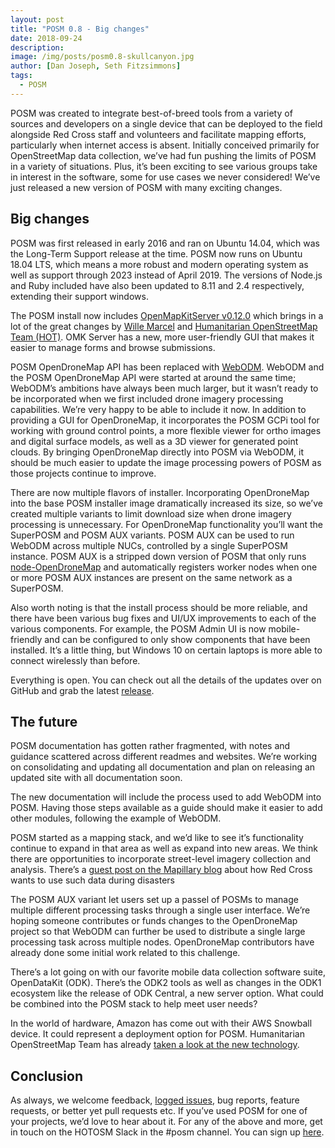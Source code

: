 ```yaml
---
layout: post
title: "POSM 0.8 - Big changes"
date: 2018-09-24
description: 
image: /img/posts/posm0.8-skullcanyon.jpg
author: [Dan Joseph, Seth Fitzsimmons]
tags:
  - POSM
---
```


POSM was created to integrate best-of-breed tools from a variety of sources and developers on a single device that can be deployed to the field alongside Red Cross staff and volunteers and facilitate mapping efforts, particularly when internet access is absent. Initially conceived primarily for OpenStreetMap data collection, we’ve had fun pushing the limits of POSM in a variety of situations. Plus, it’s been exciting to see various groups take in interest in the software, some for use cases we never considered! We’ve just released a new version of POSM with many exciting changes.

## Big changes

POSM was first released in early 2016 and ran on Ubuntu 14.04, which was the Long-Term Support release at the time. POSM now runs on Ubuntu 18.04 LTS, which means a more robust and modern operating system as well as support through 2023 instead of April 2019. The versions of Node.js and Ruby included have also been updated to 8.11 and 2.4 respectively, extending their support windows. 

The POSM install now includes [OpenMapKitServer v0.12.0](https://github.com/posm/OpenMapKitServer) which brings in a lot of the great changes by [Wille Marcel](https://twitter.com/_wille) and [Humanitarian OpenStreetMap Team (HOT)](https://www.hotosm.org/). OMK Server has a new, more user-friendly GUI that makes it easier to manage forms and browse submissions.

POSM OpenDroneMap API has been replaced with [WebODM](https://www.opendronemap.org/webodm/). WebODM and the POSM OpenDroneMap API were started at around the same time; WebODM’s ambitions have always been much larger, but it wasn’t ready to be incorporated when we first included drone imagery processing capabilities. We’re very happy to be able to include it now. In addition to providing a GUI for OpenDroneMap, it incorporates the POSM GCPi tool for working with ground control points, a more flexible viewer for ortho images and digital surface models, as well as a 3D viewer for generated point clouds. By bringing OpenDroneMap directly into POSM via WebODM, it should be much easier to update the image processing powers of POSM as those projects continue to improve.

There are now multiple flavors of installer. Incorporating OpenDroneMap into the base POSM installer image dramatically increased its size, so we’ve created multiple variants to limit download size when drone imagery processing is unnecessary. For OpenDroneMap functionality you’ll want the SuperPOSM and POSM AUX variants. POSM AUX can be used to run WebODM across multiple NUCs, controlled by a single SuperPOSM instance. POSM AUX is a stripped down version of POSM that only runs [node-OpenDroneMap](https://github.com/OpenDroneMap/node-OpenDroneMap) and automatically registers worker nodes when one or more POSM AUX instances are present on the same network as a SuperPOSM.

Also worth noting is that the install process should be more reliable, and there have been various bug fixes and UI/UX improvements to each of the various components. For example, the POSM Admin UI is now mobile-friendly and can be configured to only show components that have been installed. It’s a little thing, but Windows 10 on certain laptops is more able to connect wirelessly than before.

Everything is open. You can check out all the details of the updates over on GitHub and grab the latest [release](https://github.com/posm/posm-build/releases). 

## The future

POSM documentation has gotten rather fragmented, with notes and guidance scattered across different readmes and websites.  We’re working on consolidating and updating all documentation and plan on releasing an updated site with all documentation soon.

The new documentation will include the process used to add WebODM into POSM. Having those steps available as a guide should make it easier to add other modules, following the example of WebODM.

POSM started as a mapping stack, and we’d like to see it’s functionality continue to expand in that area as well as expand into new areas. We think there are opportunities to incorporate street-level imagery collection and analysis. There’s a [guest post on the Mapillary blog](https://blog.mapillary.com/update/2018/03/21/how-red-cross-uses-data-during-global-disasters.html) about how Red Cross wants to use such data during disasters 

The POSM AUX variant let users set up a passel of POSMs to manage multiple different processing tasks through a single user interface. We’re hoping someone contributes or funds changes to the OpenDroneMap project so that WebODM can further be used to distribute a single large processing task across multiple nodes. OpenDroneMap contributors have already done some initial work related to this challenge.

There’s a lot going on with our favorite mobile data collection software suite, OpenDataKit (ODK). There’s the ODK2 tools as well as changes in the ODK1 ecosystem like the release of ODK Central, a new server option. What could be combined into the POSM stack to help meet user needs?

In the world of hardware, Amazon has come out with their AWS Snowball device. It could represent a deployment option for POSM. Humanitarian OpenStreetMap Team has already [taken a look at the new technology](https://www.hotosm.org/updates/new-technology-for-aerial-imagery-in-disaster-response/).

## Conclusion

As always, we welcome feedback, [logged issues](https://github.com/posm/posm/issues), bug reports, feature requests, or better yet pull requests etc. If you’ve used POSM for one of your projects, we’d love to hear about it. For any of the above and more, get in touch on the HOTOSM Slack in the #posm channel. You can sign up [here](http://slack.hotosm.org/).